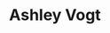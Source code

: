 ---
layout      : member
bodyid      : "members"
bodyclass   : "content"

title       : "Ashley Vogt"
photo       : "ashley.jpg"
description : "Tech Initiative Manager"
quote       : 

links:
 - url      : "https://www.linkedin.com/profile/view?id=20808787"
   icon     : "fa-linkedin-square"

interviewed :
---